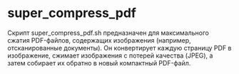 # super_compress_pdf
Скрипт super_compress_pdf.sh предназначен для максимального сжатия PDF-файлов, содержащих изображения (например, отсканированные документы). Он конвертирует каждую страницу PDF в изображение, сжимает изображения с потерей качества (JPEG), а затем собирает их обратно в новый компактный PDF-файл.
